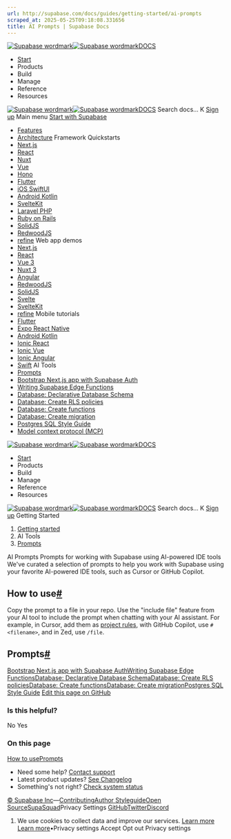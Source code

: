 ```yaml
---
url: http://supabase.com/docs/guides/getting-started/ai-prompts
scraped_at: 2025-05-25T09:18:08.331656
title: AI Prompts | Supabase Docs
---
```


[![Supabase wordmark](https://supabase.com/docs/_next/image?url=%2Fdocs%2Fsupabase-dark.svg&w=256&q=75)![Supabase wordmark](https://supabase.com/docs/_next/image?url=%2Fdocs%2Fsupabase-light.svg&w=256&q=75)DOCS](https://supabase.com/docs)
  * [Start](https://supabase.com/docs/guides/getting-started)
  * Products 
  * Build 
  * Manage 
  * Reference 
  * Resources 


[![Supabase wordmark](https://supabase.com/docs/_next/image?url=%2Fdocs%2Fsupabase-dark.svg&w=256&q=75)![Supabase wordmark](https://supabase.com/docs/_next/image?url=%2Fdocs%2Fsupabase-light.svg&w=256&q=75)DOCS](https://supabase.com/docs)
Search docs...
K
[Sign up](https://supabase.com/dashboard)
Main menu
[Start with Supabase](https://supabase.com/docs/guides/getting-started)
  * [Features](https://supabase.com/docs/guides/getting-started/features)
  * [Architecture](https://supabase.com/docs/guides/getting-started/architecture)
Framework Quickstarts
  * [Next.js](https://supabase.com/docs/guides/getting-started/quickstarts/nextjs)
  * [React](https://supabase.com/docs/guides/getting-started/quickstarts/reactjs)
  * [Nuxt](https://supabase.com/docs/guides/getting-started/quickstarts/nuxtjs)
  * [Vue](https://supabase.com/docs/guides/getting-started/quickstarts/vue)
  * [Hono](https://supabase.com/docs/guides/getting-started/quickstarts/hono)
  * [Flutter](https://supabase.com/docs/guides/getting-started/quickstarts/flutter)
  * [iOS SwiftUI](https://supabase.com/docs/guides/getting-started/quickstarts/ios-swiftui)
  * [Android Kotlin](https://supabase.com/docs/guides/getting-started/quickstarts/kotlin)
  * [SvelteKit](https://supabase.com/docs/guides/getting-started/quickstarts/sveltekit)
  * [Laravel PHP](https://supabase.com/docs/guides/getting-started/quickstarts/laravel)
  * [Ruby on Rails](https://supabase.com/docs/guides/getting-started/quickstarts/ruby-on-rails)
  * [SolidJS](https://supabase.com/docs/guides/getting-started/quickstarts/solidjs)
  * [RedwoodJS](https://supabase.com/docs/guides/getting-started/quickstarts/redwoodjs)
  * [refine](https://supabase.com/docs/guides/getting-started/quickstarts/refine)
Web app demos
  * [Next.js](https://supabase.com/docs/guides/getting-started/tutorials/with-nextjs)
  * [React](https://supabase.com/docs/guides/getting-started/tutorials/with-react)
  * [Vue 3](https://supabase.com/docs/guides/getting-started/tutorials/with-vue-3)
  * [Nuxt 3](https://supabase.com/docs/guides/getting-started/tutorials/with-nuxt-3)
  * [Angular](https://supabase.com/docs/guides/getting-started/tutorials/with-angular)
  * [RedwoodJS](https://supabase.com/docs/guides/getting-started/tutorials/with-redwoodjs)
  * [SolidJS](https://supabase.com/docs/guides/getting-started/tutorials/with-solidjs)
  * [Svelte](https://supabase.com/docs/guides/getting-started/tutorials/with-svelte)
  * [SvelteKit](https://supabase.com/docs/guides/getting-started/tutorials/with-sveltekit)
  * [refine](https://supabase.com/docs/guides/getting-started/tutorials/with-refine)
Mobile tutorials
  * [Flutter](https://supabase.com/docs/guides/getting-started/tutorials/with-flutter)
  * [Expo React Native](https://supabase.com/docs/guides/getting-started/tutorials/with-expo-react-native)
  * [Android Kotlin](https://supabase.com/docs/guides/getting-started/tutorials/with-kotlin)
  * [Ionic React](https://supabase.com/docs/guides/getting-started/tutorials/with-ionic-react)
  * [Ionic Vue](https://supabase.com/docs/guides/getting-started/tutorials/with-ionic-vue)
  * [Ionic Angular](https://supabase.com/docs/guides/getting-started/tutorials/with-ionic-angular)
  * [Swift](https://supabase.com/docs/guides/getting-started/tutorials/with-swift)
AI Tools
  * [Prompts](https://supabase.com/docs/guides/getting-started/ai-prompts)
  * [Bootstrap Next.js app with Supabase Auth](https://supabase.com/docs/guides/getting-started/ai-prompts/nextjs-supabase-auth)
  * [Writing Supabase Edge Functions](https://supabase.com/docs/guides/getting-started/ai-prompts/edge-functions)
  * [Database: Declarative Database Schema](https://supabase.com/docs/guides/getting-started/ai-prompts/declarative-database-schema)
  * [Database: Create RLS policies](https://supabase.com/docs/guides/getting-started/ai-prompts/database-rls-policies)
  * [Database: Create functions](https://supabase.com/docs/guides/getting-started/ai-prompts/database-functions)
  * [Database: Create migration](https://supabase.com/docs/guides/getting-started/ai-prompts/database-create-migration)
  * [Postgres SQL Style Guide](https://supabase.com/docs/guides/getting-started/ai-prompts/code-format-sql)
  * [Model context protocol (MCP)](https://supabase.com/docs/guides/getting-started/mcp)


[![Supabase wordmark](https://supabase.com/docs/_next/image?url=%2Fdocs%2Fsupabase-dark.svg&w=256&q=75)![Supabase wordmark](https://supabase.com/docs/_next/image?url=%2Fdocs%2Fsupabase-light.svg&w=256&q=75)DOCS](https://supabase.com/docs)
  * [Start](https://supabase.com/docs/guides/getting-started)
  * Products 
  * Build 
  * Manage 
  * Reference 
  * Resources 


[![Supabase wordmark](https://supabase.com/docs/_next/image?url=%2Fdocs%2Fsupabase-dark.svg&w=256&q=75)![Supabase wordmark](https://supabase.com/docs/_next/image?url=%2Fdocs%2Fsupabase-light.svg&w=256&q=75)DOCS](https://supabase.com/docs)
Search docs...
K
[Sign up](https://supabase.com/dashboard)
Getting Started
  1. [Getting started](https://supabase.com/docs/guides/getting-started)
  2. AI Tools
  3. [Prompts](https://supabase.com/docs/guides/getting-started/ai-prompts)


AI Prompts
Prompts for working with Supabase using AI-powered IDE tools
We've curated a selection of prompts to help you work with Supabase using your favorite AI-powered IDE tools, such as Cursor or GitHub Copilot.
## How to use[#](https://supabase.com/docs/guides/getting-started/ai-prompts#how-to-use)
Copy the prompt to a file in your repo.
Use the "include file" feature from your AI tool to include the prompt when chatting with your AI assistant. For example, in Cursor, add them as [project rules](https://docs.cursor.com/context/rules-for-ai#project-rules-recommended), with GitHub Copilot, use `#<filename>`, and in Zed, use `/file`.
## Prompts[#](https://supabase.com/docs/guides/getting-started/ai-prompts#prompts)
[Bootstrap Next.js app with Supabase Auth](https://supabase.com/docs/guides/getting-started/ai-prompts/nextjs-supabase-auth)[Writing Supabase Edge Functions](https://supabase.com/docs/guides/getting-started/ai-prompts/edge-functions)[Database: Declarative Database Schema](https://supabase.com/docs/guides/getting-started/ai-prompts/declarative-database-schema)[Database: Create RLS policies](https://supabase.com/docs/guides/getting-started/ai-prompts/database-rls-policies)[Database: Create functions](https://supabase.com/docs/guides/getting-started/ai-prompts/database-functions)[Database: Create migration](https://supabase.com/docs/guides/getting-started/ai-prompts/database-create-migration)[Postgres SQL Style Guide](https://supabase.com/docs/guides/getting-started/ai-prompts/code-format-sql)
[Edit this page on GitHub ](https://github.com/supabase/supabase/blob/master/apps/docs/content/guides/getting-started/ai-prompts.mdx)
### Is this helpful?
No Yes
### On this page
[How to use](https://supabase.com/docs/guides/getting-started/ai-prompts#how-to-use)[Prompts](https://supabase.com/docs/guides/getting-started/ai-prompts#prompts)
  * Need some help?
[Contact support](https://supabase.com/support)
  * Latest product updates?
[See Changelog](https://supabase.com/changelog)
  * Something's not right?
[Check system status](https://status.supabase.com/)


[© Supabase Inc](https://supabase.com/)—[Contributing](https://github.com/supabase/supabase/blob/master/apps/docs/DEVELOPERS.md)[Author Styleguide](https://github.com/supabase/supabase/blob/master/apps/docs/CONTRIBUTING.md)[Open Source](https://supabase.com/open-source)[SupaSquad](https://supabase.com/supasquad)Privacy Settings
[GitHub](https://github.com/supabase/supabase)[Twitter](https://twitter.com/supabase)[Discord](https://discord.supabase.com/)
  1. We use cookies to collect data and improve our services. [Learn more](https://supabase.com/privacy#8-cookies-and-similar-technologies-used-on-our-european-services)
[Learn more](https://supabase.com/privacy#8-cookies-and-similar-technologies-used-on-our-european-services)•Privacy settings
Accept Opt out Privacy settings



